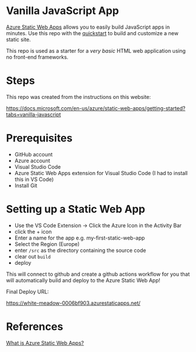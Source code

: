 # Vanilla JavaScript App


[Azure Static Web Apps](https://docs.microsoft.com/azure/static-web-apps/overview) allows you to easily build JavaScript apps in minutes. Use this repo with the [quickstart](https://docs.microsoft.com/azure/static-web-apps/getting-started?tabs=vanilla-javascript) to build and customize a new static site.

This repo is used as a starter for a _very basic_ HTML web application using no front-end frameworks.

# Steps

This repo was created from the instructions on this website:

https://docs.microsoft.com/en-us/azure/static-web-apps/getting-started?tabs=vanilla-javascript

# Prerequisites

- GitHub account
- Azure account
- Visual Studio Code
- Azure Static Web Apps extension for Visual Studio Code  (I had to install this in VS Code)
- Install Git

# Setting up a Static Web App

- Use the VS Code Extension -> Click the Azure Icon in the Activity Bar 
- click the + icon
- Enter a name for the app e.g. my-first-static-web-app
- Select the Region (Europe)
- enter ```/src``` as the directory containing the source code
- clear out ```build```
- deploy

This will connect to github and create a github actions workflow for you that will automatically build and deploy to the Azure Static Web App!

Final Deploy URL:

https://white-meadow-0006bf903.azurestaticapps.net/

# References

[What is Azure Static Web Apps?](https://docs.microsoft.com/en-us/azure/static-web-apps/overview)